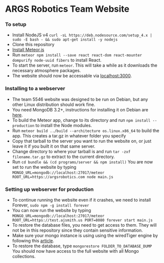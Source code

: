 # ARGS Robotics Team Website

### To setup
* Install NodeJS v4 `curl -sL https://deb.nodesource.com/setup_4.x | sudo -E bash - && sudo apt-get install -y nodejs`
* Clone this repository
* [Install Meteor.js](https://www.meteor.com/install)
* Run `meteor npm install --save react react-dom react-mounter dompurify node-uuid fibers` to install React.
* To start the server, run `meteor`. This will take a while as it downloads the necessary atmosphere packages.
* The website should now be accessable via [localhost:3000](http://localhost:3000).

### Installing to a webserver
* The team 5546 website was designed to be run on Debian, but any other Linux distribution should work fine.
* You need MongoDB 3.2+, instructions for installing it on Debian are [here](https://docs.mongodb.com/manual/tutorial/install-mongodb-on-debian/).
* To build the Meteor app, change to its directory and run `npm install --production` to install the Node modules.
* Run `meteor build ../build --architecture os.linux.x86_64` to build the app. This creates a tar.gz in whatever folder you specify
* Copy that tarball to the server you want to run the website on, or just leave it if you built it on that same server.
* Change directory to where your tarball is and run `tar -zxf filename.tar.gz` to extract to the current directory.
* Run `cd bundle && (cd programs/server && npm install)`
You are now set to run the website by typing `MONGO_URL=mongodb://localhost:27017/meteor ROOT_URL=https://argsrobotics.com node main.js`

### Setting up webserver for production
* To continue running the website even if it crashes, we need to install Forever, `sudo npm -g install forever`
* You can now run the website by typing `MONGO_URL=mongodb://localhost:27017/meteor ROOT_URL=https://test.ajsmith.us PORT=8080 forever start main.js`
* To restore the database files, you need to get access to them. They will not be in this repository since they contain sensitive information.
* Make sure your mongo instance is using using the wiredTiger engine by following this [article](https://docs.mongodb.com/v3.0/release-notes/3.0-upgrade/).
* To restore the database, type `mongorestore FOLDER_TO_DATABASE_DUMP`
You should now have access to the full website with all Mongo collections.
